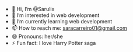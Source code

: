 - 👋 Hi, I’m @Sarulix
- 👀 I’m interested in web development
- 🌱 I’m currently learning web development
- 📫 How to reach me: saracarreiro01@gmail.com
- 😄 Pronouns: her/she
- ⚡ Fun fact: I love Harry Potter saga

<!---
Sarulix/Sarulix is a ✨ special ✨ repository because its `README.md` (this file) appears on your GitHub profile.
You can click the Preview link to take a look at your changes.
--->
